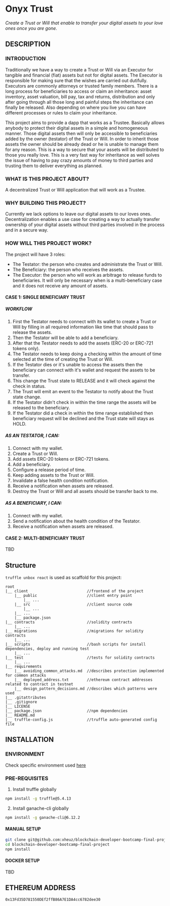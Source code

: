 # Onyx Trust

_Create a Trust or Will that enable to transfer your digital assets to your love ones once you are gone._

## DESCRIPTION
### INTRODUCTION

Traditionally we have a way to create a Trust or Will via an Executor for tangible and financial (fiat) assets but not for digital assets. The Executor is responsible for making sure that the wishes are carried out dutifully. Executors are commonly attorneys or trusted family members. There is a long process for beneficiaries to access or claim an inheritance: asset inventory, asset valuation, bill pay, tax and returns, distribution and only after going through all those long and painful steps the inheritance can finally be released. Also depending on where you live you can have different processes or rules to claim your inheritance.

This project aims to provide a dapp that works as a Trustee. Basically allows anybody to protect their digital assets in a simple and homogeneous manner. Those digital assets then will only be accessible to beneficiaries added by the owner (testator) of the Trust or Will. In order to inherit those assets the owner should be already dead or he is unable to manage them for any reason. This is a way to secure that your assets will be distributed to those you really love. This is a very fast way for inheritance as well solves the issue of having to pay crazy amounts of money to third parties and trusting them to deliver everything as planned.

### WHAT IS THIS PROJECT ABOUT?

A decentralized Trust or Will application that will work as a Trustee.

### WHY BUILDING THIS PROJECT?

Currently we lack options to leave our digital assets to our loves ones. Decentralization enables a use case for creating a way to actually transfer ownership of your digital assets without third parties involved in the process and in a secure way.

### HOW WILL THIS PROJECT WORK?

The project will have 3 roles:
- The Testator: the person who creates and administrate the Trust or Will.
- The Beneficiary: the person who receives the assets.
- The Executor: the person who will work as arbitrage to release funds to beneficiaries. It will only be necessary when is a multi-beneficiary case and it does not receive any amount of assets.

#### CASE 1: SINGLE BENEFICIARY TRUST

##### WORKFLOW

1. First the Testator needs to connect with its wallet to create a Trust or Will by filling in all required information like time that should pass to release the assets.
1. Then the Testator will be able to add a beneficiary.
1. After that the Testator needs to add the assets (ERC-20 or ERC-721 tokens only).
1. The Testator needs to keep doing a checking within the amount of time selected at the time of creating the Trust or Will.
1. If the Testator dies or it's unable to access the assets then the beneficiary can connect with it's wallet and request the assets to be transfer.
1. This change the Trust state to RELEASE and it will check against the check in status.
1. The Trust will emit an event to the Testator to notify about the Trust state change.
1. If the Testator didn't check in within the time range the assets will be released to the beneficiary.
1. If the Testator did a check in within the time range established then beneficiary request will be declined and the Trust state will stays as HOLD.


##### AS AN TESTATOR, I CAN:

1. Connect with my wallet.
1. Create a Trust or Will.
1. Add assets ERC-20 tokens or ERC-721 tokens.
1. Add a beneficiary.
1. Configure a release period of time.
1. Keep adding assets to the Trust or Will.
1. Invalidate a false health condition notification.
1. Receive a notification when assets are released.
1. Destroy the Trust or Will and all assets should be transfer back to me.

##### AS A BENEFICIARY, I CAN:

1. Connect with my wallet.
1. Send a notification about the health condition of the Testator.
1. Receive a notification when assets are released.

#### CASE 2: MULTI-BENEFICIARY TRUST

TBD

<!-- 
##### As an Testator, I can:

1. Do all things as in the Single Beneficiary Case.
1. Add as many beneficiaries as desire.
1. Select how the assets will be distributed among the beneficiaries.

##### As a Beneficiary, I can (TBD):

1. Do all things as in the Single Beneficiary Case.

##### As an Executor, I can (TBD): -->


<!-- Walk through a single workflow for the future user of your project. Once you have a general idea of what you'd like to do, isolate some of the actions a user will take. Write -->

<!-- By default everything should be distributed equally among beneficiaries. He can optionally place a weight for the split the asset in the case the asset is an ERC-20 compatible token.

Then him needs to add beneficiaries that will inherit the assets.
He can also provide an specific asset to belongs to an specific beneficiary whenever the asset is ERC-20 or ERC-721. -->

<!-- Pseudocode is a great tool for this exercise When thinking through the actions your future users will take, it can help to write out the steps in plain language!  -->

## Structure

<!-- describes the directory structure -->
`truffle unbox react` is used as scaffold for this project:

```
root
|__ client                          //frontend of the project
    |__ public                      //client entry point
        |__ ...
    |__ src                         //client source code
        |__ ...
    |__ ...
    |__ package.json
|__ contracts                       //solidity contracts
    |__ ...
|__ migrations                      //migrations for solidity contracts
    |__ ...
|__ scripts                         //bash scripts for install dependencies, deploy and running test
    |__ ...
|__ test                            //tests for solidity contracts
    |__ ...
|__ requirements
    |__ avoiding_common_attacks.md  //describes protection implemented for common attacks
    |__ deployed_address.txt        //ethereum contract addresses related to contract in testnet 
    |__ design_pattern_decisions.md //describes which patterns were used
|__ .gitattributes
|__ .gitignore
|__ LICENSE
|__ package.json                    //npm dependencies
|__ README.md
|__ truffle-config.js               //truffle auto-generated config file
```

## INSTALLATION

### ENVIRONMENT

Check specific environment used [here](./environment.md)

### PRE-REQUISITES

1. Install truffle globally

```bash
npm install -g truffle@5.4.13
```

2. Install ganache-cli globally

```bash
npm install -g ganache-cli@6.12.2
```

#### MANUAL SETUP

```bash
git clone git@github.com:xheuz/blockchain-developer-bootcamp-final-project.git
cd blockchain-developer-bootcamp-final-project
npm install
```

#### DOCKER SETUP

TBD


## ETHEREUM ADDRESS

`0x13Fd35D781550DEf2ffB86A7E1DA4cc6782dee30`